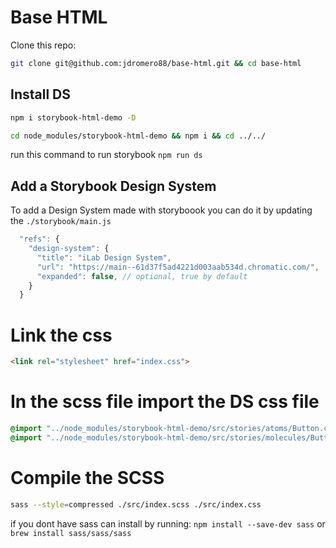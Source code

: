 # Base HTML

Clone this repo:
```bash
git clone git@github.com:jdromero88/base-html.git && cd base-html
```

## Install DS
```bash
npm i storybook-html-demo -D
```

```bash
cd node_modules/storybook-html-demo && npm i && cd ../../
```

run this command to run storybook `npm run ds`

## Add a Storybook Design System
To add a Design System made with storyboook you can do it by updating the `./storybook/main.js`

```javascript
  "refs": {
    "design-system": {
      "title": "iLab Design System",
      "url": "https://main--61d37f5ad4221d003aab534d.chromatic.com/",
      "expanded": false, // optional, true by default
    }
  }
```



# Link the css
```HTML
<link rel="stylesheet" href="index.css">
```

# In the scss file import the DS css file
```css
@import "../node_modules/storybook-html-demo/src/stories/atoms/Button.css";
@import "../node_modules/storybook-html-demo/src/stories/molecules/ButtonGroup.css";
```
# Compile the SCSS
```bash
sass --style=compressed ./src/index.scss ./src/index.css
```

if you dont have sass can install by running: 
`npm install --save-dev sass`
or
`brew install sass/sass/sass`

